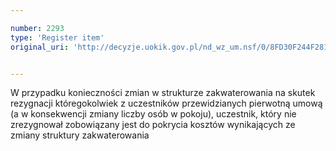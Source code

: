 ```yaml
---

number: 2293
type: 'Register item'
original_uri: 'http://decyzje.uokik.gov.pl/nd_wz_um.nsf/0/8FD30F244F281AAAC125788800389341?OpenDocument'


---
```


W przypadku konieczności zmian w strukturze zakwaterowania na skutek rezygnacji któregokolwiek z uczestników przewidzianych pierwotną umową (a w konsekwencji zmiany liczby osób w pokoju), uczestnik, który nie zrezygnował zobowiązany jest do pokrycia kosztów wynikających ze zmiany struktury zakwaterowania
